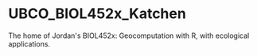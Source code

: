 # UBCO_BIOL452x_Katchen
The home of Jordan's BIOL452x: Geocomputation with R, with ecological applications.
